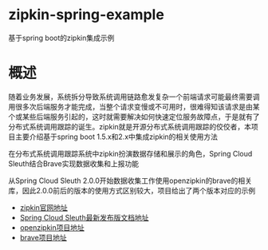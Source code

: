 # zipkin-spring-example
基于spring boot的zipkin集成示例

# 概述
随着业务发展，系统拆分导致系统调用链路愈发复杂一个前端请求可能最终需要调用很多次后端服务才能完成，当整个请求变慢或不可用时，很难得知该请求是由某个或某些后端服务引起的，这时就需要解决如何快速定位服务故障点，于是就有了分布式系统调用跟踪的诞生。zipkin就是开源分布式系统调用跟踪的佼佼者，本项目主要介绍基于spring boot 1.5.x和2.x中集成zipkin的相关使用方法

在分布式系统调用跟踪系统中zipkin扮演数据存储和展示的角色，Spring Cloud Sleuth结合Brave实现数据收集和上报功能

从Spring Cloud Sleuth 2.0.0开始数据收集工作使用openzipkin的brave的相关库，因此2.0.0前后的版本的使用方式区别较大，项目给出了两个版本对应的示例

- [zipkin官网地址](https://zipkin.io/)
- [Spring Cloud Sleuth最新发布版文档地址](https://cloud.spring.io/spring-cloud-static/spring-cloud-sleuth/2.1.0.RELEASE/single/spring-cloud-sleuth.html)
- [openzipkin项目地址](https://github.com/openzipkin)
- [brave项目地址](https://github.com/openzipkin/brave)
